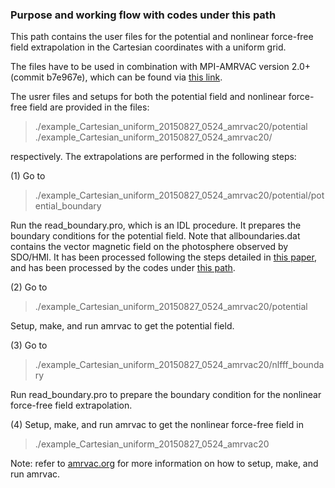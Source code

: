 ### Purpose and working flow with codes under this path

This path contains the user files for the potential and nonlinear force-free field extrapolation in the Cartesian coordinates with a uniform grid. 

The files have to be used in combination with MPI-AMRVAC version 2.0+ (commit b7e967e), which can be found via [this link](https://github.com/amrvac/amrvac/tree/b7e967ecfbaa027a683fd54525f3a83cd0ad9251).

The usrer files and setups for both the potential field and nonlinear force-free field are provided in the files:
> ./example_Cartesian_uniform_20150827_0524_amrvac20/potential    
> ./example_Cartesian_uniform_20150827_0524_amrvac20/   

respectively. The extrapolations are performed in the following steps:

(1) Go to     
> ./example_Cartesian_uniform_20150827_0524_amrvac20/potential/potential_boundary

Run the read_boundary.pro, which is an IDL procedure. It prepares the boundary conditions 
for the potential field. Note that allboundaries.dat contains the vector magnetic field 
on the photosphere observed by SDO/HMI. It has been processed following the steps detailed 
in [this paper](https://ui.adsabs.harvard.edu/abs/2017ScChD..60.1408G), and has been processed 
by the codes under [this path](https://github.com/njuguoyang/magnetic_modeling_codes/tree/main/example/example_vector_magnetic_field_20150827).

(2) Go to     
> ./example_Cartesian_uniform_20150827_0524_amrvac20/potential

Setup, make, and run amrvac to get the potential field.

(3) Go to     
> ./example_Cartesian_uniform_20150827_0524_amrvac20/nlfff_boundary

Run read_boundary.pro to prepare the boundary condition for the nonlinear force-free 
field extrapolation.

(4) Setup, make, and run amrvac to get the nonlinear force-free field in 
> ./example_Cartesian_uniform_20150827_0524_amrvac20

Note: refer to [amrvac.org](http://amrvac.org) for more information on how to setup, make, and run amrvac.
